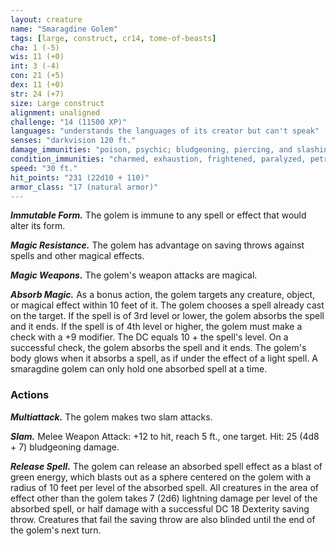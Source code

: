 ```yaml
---
layout: creature
name: "Smaragdine Golem"
tags: [large, construct, cr14, tome-of-beasts]
cha: 1 (-5)
wis: 11 (+0)
int: 3 (-4)
con: 21 (+5)
dex: 11 (+0)
str: 24 (+7)
size: Large construct
alignment: unaligned
challenge: "14 (11500 XP)"
languages: "understands the languages of its creator but can't speak"
senses: "darkvision 120 ft."
damage_immunities: "poison, psychic; bludgeoning, piercing, and slashing from nonmagical weapons that aren't adamantine"
condition_immunities: "charmed, exhaustion, frightened, paralyzed, petrified, poisoned"
speed: "30 ft."
hit_points: "231 (22d10 + 110)"
armor_class: "17 (natural armor)"
---
```


***Immutable Form.*** The golem is immune to any spell or effect that would alter its form.

***Magic Resistance.*** The golem has advantage on saving throws against spells and other magical effects.

***Magic Weapons.*** The golem's weapon attacks are magical.

***Absorb Magic.*** As a bonus action, the golem targets any creature, object, or magical effect within 10 feet of it. The golem chooses a spell already cast on the target. If the spell is of 3rd level or lower, the golem absorbs the spell and it ends. If the spell is of 4th level or higher, the golem must make a check with a +9 modifier. The DC equals 10 + the spell's level. On a successful check, the golem absorbs the spell and it ends. The golem's body glows when it absorbs a spell, as if under the effect of a light spell. A smaragdine golem can only hold one absorbed spell at a time.

### Actions

***Multiattack.*** The golem makes two slam attacks.

***Slam.*** Melee Weapon Attack: +12 to hit, reach 5 ft., one target. Hit: 25 (4d8 + 7) bludgeoning damage.

***Release Spell.*** The golem can release an absorbed spell effect as a blast of green energy, which blasts out as a sphere centered on the golem with a radius of 10 feet per level of the absorbed spell. All creatures in the area of effect other than the golem takes 7 (2d6) lightning damage per level of the absorbed spell, or half damage with a successful DC 18 Dexterity saving throw. Creatures that fail the saving throw are also blinded until the end of the golem's next turn.

